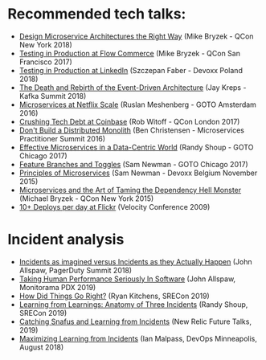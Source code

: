 # Recommended tech talks:
* [Design Microservice Architectures the Right Way](https://www.infoq.com/presentations/microservices-arch-infrastructure-cd) (Mike Bryzek - QCon New York 2018)
* [Testing in Production at Flow Commerce](https://www.youtube.com/watch?v=9C0efJkT0Hg) (Mike Bryzek - QCon San Francisco 2017)
* [Testing in Production at LinkedIn](https://www.youtube.com/watch?v=lbO6INBICpQ) (Szczepan Faber - Devoxx Poland 2018)
* [The Death and Rebirth of the Event-Driven Architecture](https://www.youtube.com/watch?v=gsUZ6RYmL1s) (Jay Kreps - Kafka Summit 2018)
* [Microservices at Netflix Scale](https://www.youtube.com/watch?v=57UK46qfBLY) (Ruslan Meshenberg - GOTO Amsterdam 2016)
* [Crushing Tech Debt at Coinbase](https://www.youtube.com/watch?v=KaK2lAj1B-Q) (Rob Witoff - QCon London 2017)
* [Don't Build a Distributed Monolith](https://www.youtube.com/watch?v=-czp0Y4Z36Y) (Ben Christensen - Microservices Practitioner Summit 2016)
* [Effective Microservices in a Data-Centric World](https://www.youtube.com/watch?v=whi0T1a4cWU) (Randy Shoup - GOTO Chicago 2017)
* [Feature Branches and Toggles](https://www.youtube.com/watch?v=lqRQYEHAtpk) (Sam Newman - GOTO Chicago 2017)
* [Principles of Microservices](https://www.youtube.com/watch?v=PFQnNFe27kU) (Sam Newman - Devoxx Belgium November 2015)
* [Microservices and the Art of Taming the Dependency Hell Monster](https://www.infoq.com/presentations/microservices-dependencies) (Michael Bryzek - QCon New York 2015)
* [10+ Deploys per day at Flickr](https://www.youtube.com/watch?v=LdOe18KhtT4) (Velocity Conference 2009)

# Incident analysis
* [Incidents as imagined versus Incidents as they Actually Happen](https://www.youtube.com/watch?v=8DtzmV1jiyQ) (John Allspaw, PagerDuty Summit 2018)
* [Taking Human Performance Seriously In Software](https://www.youtube.com/watch?v=VgsRXPoYmwM) (John Allspaw, Monitorama PDX 2019)
* [How Did Things Go Right?](https://www.youtube.com/watch?v=5-2jMlsPqc8) (Ryan Kitchens, SRECon 2019)
* [Learning from Learnings: Anatomy of Three Incidents](https://www.youtube.com/watch?v=n-dAVgIpJHo) (Randy Shoup, SRECon 2019)
* [Catching Snafus and Learning from Incidents](https://www.youtube.com/watch?v=ztBpr705gE4) (New Relic Future Talks, 2019)
* [Maximizing Learning from Incidents](https://www.youtube.com/watch?v=oJwpyf0qJvo) (Ian Malpass, DevOps Minneapolis, August 2018)
